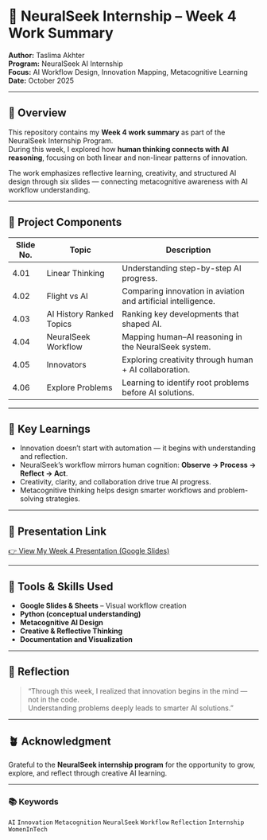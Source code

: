 # 🌿 NeuralSeek Internship – Week 4 Work Summary

**Author:** Taslima Akhter  
**Program:** NeuralSeek AI Internship  
**Focus:** AI Workflow Design, Innovation Mapping, Metacognitive Learning  
**Date:** October 2025  

---

## 🚀 Overview
This repository contains my **Week 4 work summary** as part of the NeuralSeek Internship Program.  
During this week, I explored how **human thinking connects with AI reasoning**, focusing on both linear and non-linear patterns of innovation.

The work emphasizes reflective learning, creativity, and structured AI design through six slides — connecting metacognitive awareness with AI workflow understanding.

---

## 🧩 Project Components

| Slide No. | Topic | Description |
|------------|--------|-------------|
| 4.01 | Linear Thinking | Understanding step-by-step AI progress. |
| 4.02 | Flight vs AI | Comparing innovation in aviation and artificial intelligence. |
| 4.03 | AI History Ranked Topics | Ranking key developments that shaped AI. |
| 4.04 | NeuralSeek Workflow | Mapping human–AI reasoning in the NeuralSeek system. |
| 4.05 | Innovators | Exploring creativity through human + AI collaboration. |
| 4.06 | Explore Problems | Learning to identify root problems before AI solutions. |

---

## 🧠 Key Learnings
- Innovation doesn’t start with automation — it begins with understanding and reflection.  
- NeuralSeek’s workflow mirrors human cognition: **Observe → Process → Reflect → Act**.  
- Creativity, clarity, and collaboration drive true AI progress.  
- Metacognitive thinking helps design smarter workflows and problem-solving strategies.

---

## 🔗 Presentation Link
[👉 View My Week 4 Presentation (Google Slides)](https://docs.google.com/presentation/d/1Sflst6XVJ4tBNLhU2NqDgsyUoYoiruKZuB37u3aLCMg/edit?usp=sharing)

---

## 🧰 Tools & Skills Used
- **Google Slides & Sheets** – Visual workflow creation  
- **Python (conceptual understanding)**  
- **Metacognitive AI Design**  
- **Creative & Reflective Thinking**  
- **Documentation and Visualization**

---

## 🌟 Reflection
> “Through this week, I realized that innovation begins in the mind — not in the code.  
> Understanding problems deeply leads to smarter AI solutions.”  

---

## 🪴 Acknowledgment
Grateful to the **NeuralSeek internship program** for the opportunity to grow, explore, and reflect through creative AI learning.  

---

### 📚 Keywords
`AI` `Innovation` `Metacognition` `NeuralSeek` `Workflow` `Reflection` `Internship` `WomenInTech`
